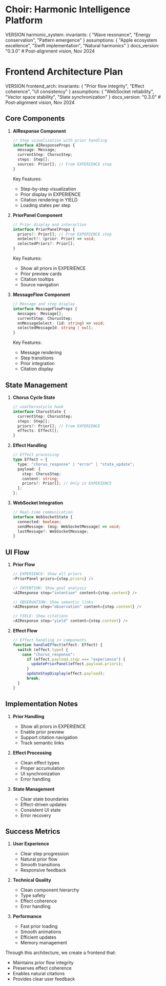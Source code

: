 # Choir: Harmonic Intelligence Platform

VERSION harmonic_system:
invariants: {
"Wave resonance",
"Energy conservation",
"Pattern emergence"
}
assumptions: {
"Apple ecosystem excellence",
"Swift implementation",
"Natural harmonics"
}
docs_version: "0.3.0" # Post-alignment vision, Nov 2024

# Frontend Architecture Plan

VERSION frontend_arch:
invariants: {
"Prior flow integrity",
"Effect coherence",
"UI consistency"
}
assumptions: {
"WebSocket reliability",
"Vector space stability",
"State synchronization"
}
docs_version: "0.3.0" # Post-alignment vision, Nov 2024

## Core Components

1. **AIResponse Component**

   ```typescript
   // Step visualization with prior handling
   interface AIResponseProps {
     message: Message;
     currentStep: ChorusStep;
     steps: Step[];
     sources: Prior[]; // From EXPERIENCE step
   }
   ```

   Key Features:

   - Step-by-step visualization
   - Prior display in EXPERIENCE
   - Citation rendering in YIELD
   - Loading states per step

2. **PriorPanel Component**

   ```typescript
   // Prior display and interaction
   interface PriorPanelProps {
     priors?: Prior[]; // From EXPERIENCE step
     onSelect?: (prior: Prior) => void;
     selectedPriors?: Prior[];
   }
   ```

   Key Features:

   - Show all priors in EXPERIENCE
   - Prior preview cards
   - Citation tooltips
   - Source navigation

3. **MessageFlow Component**

   ```typescript
   // Message and step display
   interface MessageFlowProps {
     messages: Message[];
     currentStep: ChorusStep;
     onMessageSelect: (id: string) => void;
     selectedMessageId: string | null;
   }
   ```

   Key Features:

   - Message rendering
   - Step transitions
   - Prior integration
   - Citation display

## State Management

1. **Chorus Cycle State**

   ```typescript
   // useChorusCycle hook
   interface ChorusState {
     currentStep: ChorusStep;
     steps: Step[];
     priors?: Prior[]; // From EXPERIENCE
     effects: Effect[];
   }
   ```

2. **Effect Handling**

   ```typescript
   // Effect processing
   type Effect = {
     type: "chorus_response" | "error" | "state_update";
     payload: {
       step: ChorusStep;
       content: string;
       priors?: Prior[]; // Only in EXPERIENCE
     };
   };
   ```

3. **WebSocket Integration**
   ```typescript
   // Real-time communication
   interface WebSocketState {
     connected: boolean;
     sendMessage: (msg: WebSocketMessage) => void;
     lastMessage?: WebSocketMessage;
   }
   ```

## UI Flow

1. **Prior Flow**

   ```typescript
   // EXPERIENCE: Show all priors
   <PriorPanel priors={step.priors} />

   // INTENTION: Show goal analysis
   <AIResponse step="intention" content={step.content} />

   // OBSERVATION: Show semantic links
   <AIResponse step="observation" content={step.content} />

   // YIELD: Show citations
   <AIResponse step="yield" content={step.content} />
   ```

2. **Effect Flow**
   ```typescript
   // Effect handling in components
   function handleEffect(effect: Effect) {
     switch (effect.type) {
       case "chorus_response":
         if (effect.payload.step === "experience") {
           updatePriorPanel(effect.payload.priors);
         }
         updateStepDisplay(effect.payload);
         break;
     }
   }
   ```

## Implementation Notes

1. **Prior Handling**

   - Show all priors in EXPERIENCE
   - Enable prior preview
   - Support citation navigation
   - Track semantic links

2. **Effect Processing**

   - Clean effect types
   - Proper accumulation
   - UI synchronization
   - Error handling

3. **State Management**
   - Clear state boundaries
   - Effect-driven updates
   - Consistent UI state
   - Error recovery

## Success Metrics

1. **User Experience**

   - Clear step progression
   - Natural prior flow
   - Smooth transitions
   - Responsive feedback

2. **Technical Quality**

   - Clean component hierarchy
   - Type safety
   - Effect coherence
   - Error handling

3. **Performance**
   - Fast prior loading
   - Smooth animations
   - Efficient updates
   - Memory management

Through this architecture, we create a frontend that:

- Maintains prior flow integrity
- Preserves effect coherence
- Enables natural citations
- Provides clear user feedback
